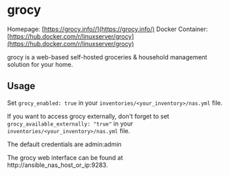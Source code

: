 
# grocy

Homepage: [https://grocy.info//](https://grocy.info/)
Docker Container: [https://hub.docker.com/r/linuxserver/grocy](https://hub.docker.com/r/linuxserver/grocy)

grocy is a web-based self-hosted groceries & household management solution for your home.

## Usage

Set `grocy_enabled: true` in your `inventories/<your_inventory>/nas.yml` file.

If you want to access grocy externally, don't forget to set `grocy_available_externally: "true"` in your `inventories/<your_inventory>/nas.yml` file.

The default credentials are admin:admin

The grocy web interface can be found at http://ansible_nas_host_or_ip:9283.
